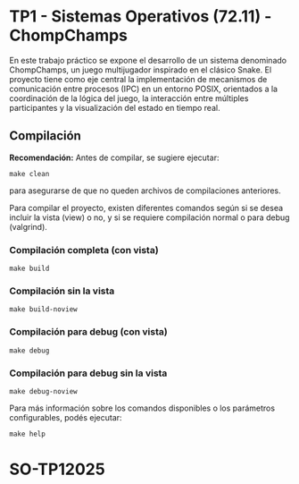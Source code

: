 # TP1 - Sistemas Operativos (72.11) - ChompChamps

En este trabajo práctico se expone el desarrollo de un sistema denominado ChompChamps, un juego multijugador inspirado en el clásico Snake. El proyecto tiene como eje central la implementación de mecanismos de comunicación entre procesos (IPC) en un entorno POSIX, orientados a la coordinación de la lógica del juego, la interacción entre múltiples participantes y la visualización del estado en tiempo real.


## Compilación

**Recomendación:** Antes de compilar, se sugiere ejecutar:

```
make clean
```
para asegurarse de que no queden archivos de compilaciones anteriores.

Para compilar el proyecto, existen diferentes comandos según si se desea incluir la vista (view) o no, y si se requiere compilación normal o para debug (valgrind).

### Compilación completa (con vista)

```
make build
```

### Compilación sin la vista

```
make build-noview
```

### Compilación para debug (con vista)

```
make debug
```

### Compilación para debug sin la vista

```
make debug-noview
```

Para más información sobre los comandos disponibles o los parámetros configurables, podés ejecutar:

```
make help
```

# SO-TP12025

